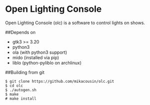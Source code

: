 
# Open Lighting Console

Open Lighting Console (olc) is a software to control lights on shows.

##Depends on
- gtk3 >= 3.20
- python3
- ola (with python3 support) 
- mido (installed via pip)
- liblo (python-pyliblo on archlinux)

##Building from git
```
$ git clone https://github.com/mikacousin/olc.git
$ cd olc
$ ./autogen.sh
$ make
# make install
```
